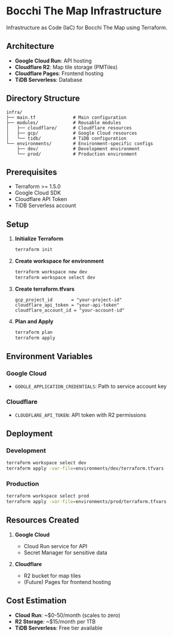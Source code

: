 # Bocchi The Map Infrastructure

Infrastructure as Code (IaC) for Bocchi The Map using Terraform.

## Architecture

- **Google Cloud Run**: API hosting
- **Cloudflare R2**: Map tile storage (PMTiles)
- **Cloudflare Pages**: Frontend hosting
- **TiDB Serverless**: Database

## Directory Structure

```
infra/
├── main.tf              # Main configuration
├── modules/             # Reusable modules
│   ├── cloudflare/      # Cloudflare resources
│   ├── gcp/             # Google Cloud resources
│   └── tidb/            # TiDB configuration
└── environments/        # Environment-specific configs
    ├── dev/             # Development environment
    └── prod/            # Production environment
```

## Prerequisites

- Terraform >= 1.5.0
- Google Cloud SDK
- Cloudflare API Token
- TiDB Serverless account

## Setup

1. **Initialize Terraform**
   ```bash
   terraform init
   ```

2. **Create workspace for environment**
   ```bash
   terraform workspace new dev
   terraform workspace select dev
   ```

3. **Create terraform.tfvars**
   ```hcl
   gcp_project_id       = "your-project-id"
   cloudflare_api_token = "your-api-token"
   cloudflare_account_id = "your-account-id"
   ```

4. **Plan and Apply**
   ```bash
   terraform plan
   terraform apply
   ```

## Environment Variables

### Google Cloud
- `GOOGLE_APPLICATION_CREDENTIALS`: Path to service account key

### Cloudflare
- `CLOUDFLARE_API_TOKEN`: API token with R2 permissions

## Deployment

### Development
```bash
terraform workspace select dev
terraform apply -var-file=environments/dev/terraform.tfvars
```

### Production
```bash
terraform workspace select prod
terraform apply -var-file=environments/prod/terraform.tfvars
```

## Resources Created

1. **Google Cloud**
   - Cloud Run service for API
   - Secret Manager for sensitive data

2. **Cloudflare**
   - R2 bucket for map tiles
   - (Future) Pages for frontend hosting

## Cost Estimation

- **Cloud Run**: ~$0-50/month (scales to zero)
- **R2 Storage**: ~$15/month per 1TB
- **TiDB Serverless**: Free tier available